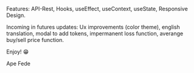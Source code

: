 Features:
 API-Rest, Hooks, useEffect, useContext, useState, Responsive Design.
 
Incoming in futures updates:
Ux improvements (color theme), english translation, modal to add tokens, impermanent loss function, averange buy/sell price function.

Enjoy! 😁

Ape Fede
